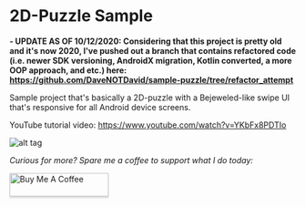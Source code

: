 # 2D-Puzzle Sample
**- UPDATE AS OF 10/12/2020: Considering that this project is pretty old and it's now 2020, I've pushed out a branch that contains refactored code (i.e. newer SDK versioning, AndroidX migration, Kotlin converted, a more OOP approach, and etc.) here: https://github.com/DaveNOTDavid/sample-puzzle/tree/refactor_attempt**

Sample project that's basically a 2D-puzzle with a Bejeweled-like swipe UI that's responsive for all Android device screens.

YouTube tutorial video: https://www.youtube.com/watch?v=YKbFx8PDTIo

![alt tag](https://media.giphy.com/media/l0Iy0B3etSoQusXeM/giphy.gif)

*Curious for more? Spare me a coffee to support what I do today:* 

<a href="https://www.buymeacoffee.com/DaveNOTDavid" target="_blank"><img src="https://www.buymeacoffee.com/assets/img/custom_images/orange_img.png" alt="Buy Me A Coffee" style="height: 41px !important;width: 174px !important;box-shadow: 0px 3px 2px 0px rgba(190, 190, 190, 0.5) !important;-webkit-box-shadow: 0px 3px 2px 0px rgba(190, 190, 190, 0.5) !important;" ></a>
